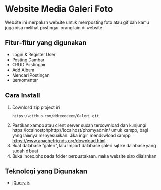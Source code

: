 # Website Media Galeri Foto

Website ini merpakan website untuk memposting foto atau gif dan kamu juga bisa melihat postingan orang lain di website

## Fitur-fitur yang digunakan

- Login & Register User
- Posting Gambar
- CRUD Postingan
- Add Album
- Mencari Postingan
- Berkomentar

## Cara Install

1. Download zip project ini
   ```
   https://github.com/Ndreeeeeee/Galeri.git
   ```
2. Pastikan xampp atau client server sudah terdownload dan kunjungi https:/localhostphphttp://localhost/phpmyadmin/ untuk xampp, bagi yang lainnya menyesuaikan.
   Jika ingin mendowload xampp https://www.apachefriends.org/download.html.
3. Buat database "galeri", lalu Import database galeri.sql ke database yang sudah dibuat
4. Buka index.php pada folder perpustakaan, maka website siap dijalankan

## Teknologi yang Digunakan

- [jQuery.js](https://jquery.com/)
